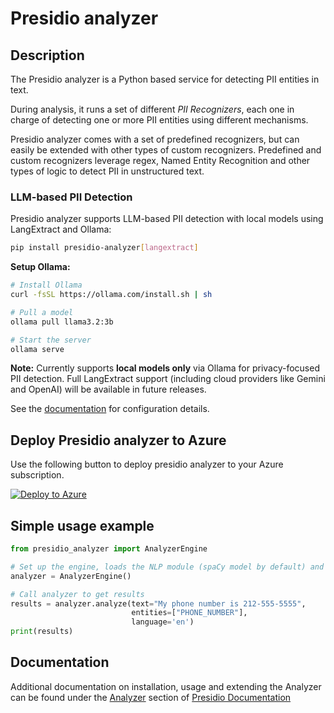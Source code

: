 # Presidio analyzer

## Description

The Presidio analyzer is a Python based service for detecting PII entities in text.

During analysis, it runs a set of different _PII Recognizers_,
each one in charge of detecting one or more PII entities using different mechanisms.

Presidio analyzer comes with a set of predefined recognizers,
but can easily be extended with other types of custom recognizers.
Predefined and custom recognizers leverage regex,
Named Entity Recognition and other types of logic to detect PII in unstructured text.

### LLM-based PII Detection

Presidio analyzer supports LLM-based PII detection with local models using LangExtract and Ollama:

```bash
pip install presidio-analyzer[langextract]
```

**Setup Ollama:**
```bash
# Install Ollama
curl -fsSL https://ollama.com/install.sh | sh

# Pull a model
ollama pull llama3.2:3b

# Start the server
ollama serve
```

**Note:** Currently supports **local models only** via Ollama for privacy-focused PII detection. Full LangExtract support (including cloud providers like Gemini and OpenAI) will be available in future releases.

See the [documentation](https://microsoft.github.io/presidio/analyzer/) for configuration details.

## Deploy Presidio analyzer to Azure

Use the following button to deploy presidio analyzer to your Azure subscription.

[![Deploy to Azure](https://aka.ms/deploytoazurebutton)](https://portal.azure.com/#create/Microsoft.Template/uri/https%3A%2F%2Fraw.githubusercontent.com%2Fmicrosoft%2Fpresidio%2Fmain%2Fpresidio-analyzer%2Fdeploytoazure.json)

## Simple usage example

```python
from presidio_analyzer import AnalyzerEngine

# Set up the engine, loads the NLP module (spaCy model by default) and other PII recognizers
analyzer = AnalyzerEngine()

# Call analyzer to get results
results = analyzer.analyze(text="My phone number is 212-555-5555",
                           entities=["PHONE_NUMBER"],
                           language='en')
print(results)

```

## Documentation

Additional documentation on installation, usage and extending the Analyzer can be found under the [Analyzer](https://microsoft.github.io/presidio/analyzer/) section of [Presidio Documentation](https://microsoft.github.io/presidio)
